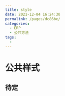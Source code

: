 ```yaml
---
title: style
date: 2021-12-04 16:24:30
permalink: /pages/dc86be/
categories:
  - ERP
  - 公共方法
tags:
  - 
---
```

# 公共样式
## 待定